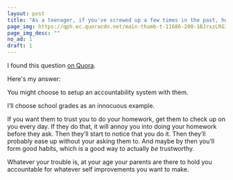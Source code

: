 ```yaml
---
layout: post
title: "As a teenager, if you've screwed up a few times in the past, how do you ask your parents for a clean slate, if you're trying to start over?"
page_img: https://qph.ec.quoracdn.net/main-thumb-t-11686-200-1BJrxzLRGIEkR8EqEkyHZrG6G5jkPc8h.jpeg
page_img_desc: ""
no_ad: 1
draft: 1
---
```


I found this question <a href="https://www.quora.com/As-a-teenager-if-youve-screwed-up-a-few-times-in-the-past-how-do-you-ask-your-parents-for-a-clean-slate-if-youre-trying-to-start-over/">on Quora</a>.

Here's my answer:

You might choose to setup an accountability system with them.

I’ll choose school grades as an innocuous example.

If you want them to trust you to do your homework, get them to check up on you every day. If they do that, it will annoy you into doing your homework before they ask. Then they’ll start to notice that you do it. Then they’ll probably ease up without your asking them to. And maybe by then you’ll form good habits, which is a good way to actually *be* trustworthy.

Whatever your trouble is, at your age your parents are there to hold you accountable for whatever self improvements you want to make.